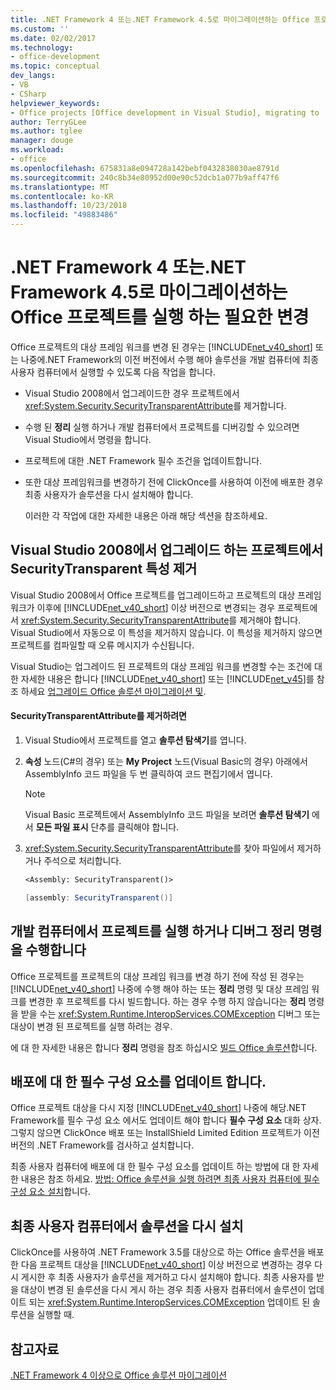 ```yaml
---
title: .NET Framework 4 또는.NET Framework 4.5로 마이그레이션하는 Office 프로젝트를 실행 하는 필요한 변경
ms.custom: ''
ms.date: 02/02/2017
ms.technology:
- office-development
ms.topic: conceptual
dev_langs:
- VB
- CSharp
helpviewer_keywords:
- Office projects [Office development in Visual Studio], migrating to .NET Framework 4
author: TerryGLee
ms.author: tglee
manager: douge
ms.workload:
- office
ms.openlocfilehash: 675831a8e094728a142bebf0432838030ae8791d
ms.sourcegitcommit: 240c8b34e80952d00e90c52dcb1a077b9aff47f6
ms.translationtype: MT
ms.contentlocale: ko-KR
ms.lasthandoff: 10/23/2018
ms.locfileid: "49883486"
---
```

# <a name="required-changes-to-run-office-projects-that-you-migrate-to-the-net-framework-4-or-the-net-framework-45"></a>.NET Framework 4 또는.NET Framework 4.5로 마이그레이션하는 Office 프로젝트를 실행 하는 필요한 변경
  Office 프로젝트의 대상 프레임 워크를 변경 된 경우는 [!INCLUDE[net_v40_short](../sharepoint/includes/net-v40-short-md.md)] 또는 나중에.NET Framework의 이전 버전에서 수행 해야 솔루션을 개발 컴퓨터에 최종 사용자 컴퓨터에서 실행할 수 있도록 다음 작업을 합니다.  
  
- Visual Studio 2008에서 업그레이드한 경우 프로젝트에서 <xref:System.Security.SecurityTransparentAttribute>를 제거합니다.  
  
- 수행 된 **정리** 실행 하거나 개발 컴퓨터에서 프로젝트를 디버깅할 수 있으려면 Visual Studio에서 명령을 합니다.  
  
- 프로젝트에 대한 .NET Framework 필수 조건을 업데이트합니다.  
  
- 또한 대상 프레임워크를 변경하기 전에 ClickOnce를 사용하여 이전에 배포한 경우 최종 사용자가 솔루션을 다시 설치해야 합니다.  
  
  이러한 각 작업에 대한 자세한 내용은 아래 해당 섹션을 참조하세요.  
  
## <a name="remove-the-securitytransparent-attribute-from-projects-that-you-upgrade-from-visual-studio-2008"></a>Visual Studio 2008에서 업그레이드 하는 프로젝트에서 SecurityTransparent 특성 제거  
 Visual Studio 2008에서 Office 프로젝트를 업그레이드하고 프로젝트의 대상 프레임워크가 이후에 [!INCLUDE[net_v40_short](../sharepoint/includes/net-v40-short-md.md)] 이상 버전으로 변경되는 경우 프로젝트에서 <xref:System.Security.SecurityTransparentAttribute>를 제거해야 합니다. Visual Studio에서 자동으로 이 특성을 제거하지 않습니다. 이 특성을 제거하지 않으면 프로젝트를 컴파일할 때 오류 메시지가 수신됩니다.  
  
 Visual Studio는 업그레이드 된 프로젝트의 대상 프레임 워크를 변경할 수는 조건에 대 한 자세한 내용은 합니다 [!INCLUDE[net_v40_short](../sharepoint/includes/net-v40-short-md.md)] 또는 [!INCLUDE[net_v45](../vsto/includes/net-v45-md.md)]를 참조 하세요 [업그레이드 Office 솔루션 마이그레이션 및](../vsto/upgrading-and-migrating-office-solutions.md).  
  
#### <a name="to-remove-the-securitytransparentattribute"></a>SecurityTransparentAttribute를 제거하려면  
  
1.  Visual Studio에서 프로젝트를 열고 **솔루션 탐색기**를 엽니다.  
  
2.  **속성** 노드(C#의 경우) 또는 **My Project** 노드(Visual Basic의 경우) 아래에서 AssemblyInfo 코드 파일을 두 번 클릭하여 코드 편집기에서 엽니다.  
  
    > [!NOTE]  
    >  Visual Basic 프로젝트에서 AssemblyInfo 코드 파일을 보려면 **솔루션 탐색기** 에서 **모든 파일 표시** 단추를 클릭해야 합니다.  
  
3.  <xref:System.Security.SecurityTransparentAttribute>를 찾아 파일에서 제거하거나 주석으로 처리합니다.  
  
    ```vb  
    <Assembly: SecurityTransparent()>  
    ```  
  
    ```csharp  
    [assembly: SecurityTransparent()]  
    ```  
  
## <a name="perform-the-clean-command-to-debug-or-run-a-project-on-the-development-computer"></a>개발 컴퓨터에서 프로젝트를 실행 하거나 디버그 정리 명령을 수행합니다  
 Office 프로젝트를 프로젝트의 대상 프레임 워크를 변경 하기 전에 작성 된 경우는 [!INCLUDE[net_v40_short](../sharepoint/includes/net-v40-short-md.md)] 나중에 수행 해야 하는 또는 **정리** 명령 및 대상 프레임 워크를 변경한 후 프로젝트를 다시 빌드합니다. 하는 경우 수행 하지 않습니다는 **정리** 명령을 받을 수는 <xref:System.Runtime.InteropServices.COMException> 디버그 또는 대상이 변경 된 프로젝트를 실행 하려는 경우.  
  
 에 대 한 자세한 내용은 합니다 **정리** 명령을 참조 하십시오 [빌드 Office 솔루션](../vsto/building-office-solutions.md)합니다.  
  
## <a name="update-the-prerequisites-for-deployment"></a>배포에 대 한 필수 구성 요소를 업데이트 합니다.  
 Office 프로젝트 대상을 다시 지정 [!INCLUDE[net_v40_short](../sharepoint/includes/net-v40-short-md.md)] 나중에 해당.NET Framework를 필수 구성 요소 에서도 업데이트 해야 합니다 **필수 구성 요소** 대화 상자. 그렇지 않으면 ClickOnce 배포 또는 InstallShield Limited Edition 프로젝트가 이전 버전의 .NET Framework를 검사하고 설치합니다.  
  
 최종 사용자 컴퓨터에 배포에 대 한 필수 구성 요소를 업데이트 하는 방법에 대 한 자세한 내용은 참조 하세요. [방법: Office 솔루션을 실행 하려면 최종 사용자 컴퓨터에 필수 구성 요소 설치](http://msdn.microsoft.com/74dd2c52-838f-4abf-b2b4-4d7b0c2a0a98)합니다.  
  
## <a name="reinstall-solutions-on-end-user-computers"></a>최종 사용자 컴퓨터에서 솔루션을 다시 설치  
 ClickOnce를 사용하여 .NET Framework 3.5를 대상으로 하는 Office 솔루션을 배포한 다음 프로젝트 대상을 [!INCLUDE[net_v40_short](../sharepoint/includes/net-v40-short-md.md)] 이상 버전으로 변경하는 경우 다시 게시한 후 최종 사용자가 솔루션을 제거하고 다시 설치해야 합니다. 최종 사용자를 받을 대상이 변경 된 솔루션을 다시 게시 하는 경우 최종 사용자 컴퓨터에서 솔루션이 업데이트 되는 <xref:System.Runtime.InteropServices.COMException> 업데이트 된 솔루션을 실행할 때.  
  
## <a name="see-also"></a>참고자료  
 [.NET Framework 4 이상으로 Office 솔루션 마이그레이션](../vsto/migrating-office-solutions-to-the-dotnet-framework-4-or-later.md)  
  
  